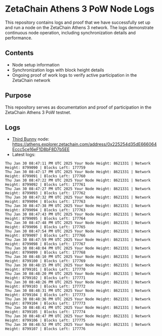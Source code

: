 # ZetaChain Athens 3 PoW Node Logs
This repository contains logs and proof that we have successfully set up and run a node on the ZetaChain Athens 3 network. The logs demonstrate continuous node operation, including synchronization details and performance.

## Contents
- Node setup information
- Synchronization logs with block height details
- Ongoing proof of work logs to verify active participation in the ZetaChain network

## Purpose
This repository serves as documentation and proof of participation in the ZetaChain Athens 3 PoW testnet.

## Logs

- [Third Bunny](https://thirdbunny.xyz/) node: https://athens.explorer.zetachain.com/address/0x225254d35dE666064Eccc5ce16eF1D8bF8D7b5EE
- Latest logs:
```
Thu Jan 30 08:47:11 PM UTC 2025 Your Node Height: 8621331 | Network Height: 8799090 | Blocks Left: 177759
Thu Jan 30 08:47:17 PM UTC 2025 Your Node Height: 8621331 | Network Height: 8799091 | Blocks Left: 177760
Thu Jan 30 08:47:22 PM UTC 2025 Your Node Height: 8621331 | Network Height: 8799092 | Blocks Left: 177761
Thu Jan 30 08:47:27 PM UTC 2025 Your Node Height: 8621331 | Network Height: 8799093 | Blocks Left: 177762
Thu Jan 30 08:47:32 PM UTC 2025 Your Node Height: 8621331 | Network Height: 8799094 | Blocks Left: 177763
Thu Jan 30 08:47:38 PM UTC 2025 Your Node Height: 8621331 | Network Height: 8799094 | Blocks Left: 177763
Thu Jan 30 08:47:43 PM UTC 2025 Your Node Height: 8621331 | Network Height: 8799095 | Blocks Left: 177764
Thu Jan 30 08:47:48 PM UTC 2025 Your Node Height: 8621331 | Network Height: 8799096 | Blocks Left: 177765
Thu Jan 30 08:47:54 PM UTC 2025 Your Node Height: 8621331 | Network Height: 8799097 | Blocks Left: 177766
Thu Jan 30 08:47:59 PM UTC 2025 Your Node Height: 8621331 | Network Height: 8799098 | Blocks Left: 177767
Thu Jan 30 08:48:04 PM UTC 2025 Your Node Height: 8621331 | Network Height: 8799099 | Blocks Left: 177768
Thu Jan 30 08:48:10 PM UTC 2025 Your Node Height: 8621331 | Network Height: 8799100 | Blocks Left: 177769
Thu Jan 30 08:48:15 PM UTC 2025 Your Node Height: 8621331 | Network Height: 8799101 | Blocks Left: 177770
Thu Jan 30 08:48:20 PM UTC 2025 Your Node Height: 8621331 | Network Height: 8799102 | Blocks Left: 177771
Thu Jan 30 08:48:26 PM UTC 2025 Your Node Height: 8621331 | Network Height: 8799103 | Blocks Left: 177772
Thu Jan 30 08:48:31 PM UTC 2025 Your Node Height: 8621331 | Network Height: 8799104 | Blocks Left: 177773
Thu Jan 30 08:48:36 PM UTC 2025 Your Node Height: 8621331 | Network Height: 8799104 | Blocks Left: 177773
Thu Jan 30 08:48:41 PM UTC 2025 Your Node Height: 8621331 | Network Height: 8799105 | Blocks Left: 177774
Thu Jan 30 08:48:47 PM UTC 2025 Your Node Height: 8621331 | Network Height: 8799106 | Blocks Left: 177775
Thu Jan 30 08:48:52 PM UTC 2025 Your Node Height: 8621331 | Network Height: 8799107 | Blocks Left: 177776
```
